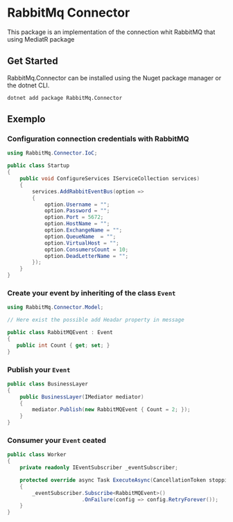 # RabbitMq Connector

This package is an implementation of the connection whit RabbitMQ that using MediatR package

## Get Started

RabbitMq.Connector can be installed using the Nuget package manager or the dotnet CLI.

```
dotnet add package RabbitMq.Connector 
```

## Exemplo

### Configuration connection credentials with RabbitMQ
```csharp
using RabbitMq.Connector.IoC;

public class Startup 
{
    public void ConfigureServices IServiceCollection services)
    {
        services.AddRabbitEventBus(option => 
        {
            option.Username = "";
            option.Password = "";
            option.Port = 5672;
            option.HostName = "";
            option.ExchangeName = "";
            option.QueueName  = "";
            option.VirtualHost = "";
            option.ConsumersCount = 10;
            option.DeadLetterName = "";
        });
    }
}
```
### Create your event by inheriting of the class `Event`
```csharp
using RabbitMq.Connector.Model;

// Here exist the possible add Headar property in message

public class RabbitMQEvent : Event 
{
   public int Count { get; set; }
}
```
### Publish your `Event`
```csharp
public class BusinessLayer
{
    public BusinessLayer(IMediator mediator)
    {
        mediator.Publish(new RabbitMQEvent { Count = 2; });
    }
}
```
### Consumer your `Event` ceated
```csharp
public class Worker
{        
    private readonly IEventSubscriber _eventSubscriber;

    protected override async Task ExecuteAsync(CancellationToken stoppingToken)
    {
        _eventSubscriber.Subscribe<RabbitMQEvent>()
                        .OnFailure(config => config.RetryForever());
    }
}
```
